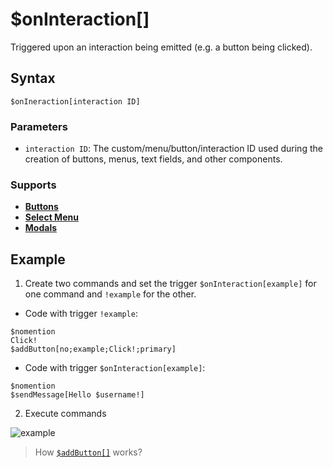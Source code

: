 # $onInteraction[]
Triggered upon an interaction being emitted (e.g. a button being clicked).

## Syntax
```
$onIneraction[interaction ID]
```

### Parameters
- `interaction ID`: The custom/menu/button/interaction ID used during the creation of buttons, menus, text fields, and other components.

### Supports
- **[Buttons](../guides/interactions/buttons/aboutButtons.md)**
- **[Select Menu](../guides/general/interactions/selectMenus/aboutSelectMenu.md)**
- **[Modals](../guides/general/interactions/modals/aboutModals.md)**

## Example
1. Create two commands and set the trigger `$onInteraction[example]` for one command and `!example` for the other.

- Code with trigger `!example`:
```
$nomention
Click!
$addButton[no;example;Click!;primary]
```
- Code with trigger `$onInteraction[example]`:
```
$nomention
$sendMessage[Hello $username!]
```
2. Execute commands

![example](https://user-images.githubusercontent.com/113303649/223438800-7323f05e-77b5-464e-9385-4f287ba3bcba.png)

> How [`$addButton[]`](../bdscript/addButton.md)  works?
